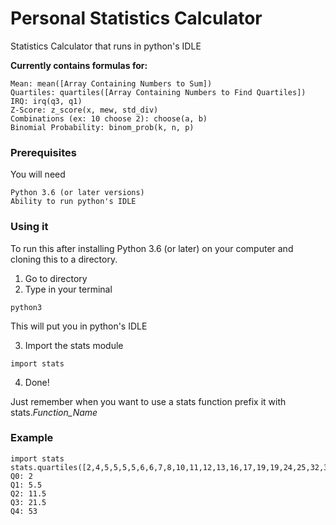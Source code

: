 # Personal Statistics Calculator

Statistics Calculator that runs in python's IDLE

**Currently contains formulas for:**

```
Mean: mean([Array Containing Numbers to Sum])
Quartiles: quartiles([Array Containing Numbers to Find Quartiles])
IRQ: irq(q3, q1)
Z-Score: z_score(x, mew, std_div)
Combinations (ex: 10 choose 2): choose(a, b)
Binomial Probability: binom_prob(k, n, p)
```

### Prerequisites

You will need

```
Python 3.6 (or later versions)
Ability to run python's IDLE
```

### Using it

To run this after installing Python 3.6 (or later) on your computer and cloning this to a directory.
1) Go to directory
2) Type in your terminal

```
python3
```
This will put you in python's IDLE

3) Import the stats module
```
import stats
```
4) Done!

Just remember when you want to use a stats function prefix it with stats.*Function_Name*

### Example

```
import stats
stats.quartiles([2,4,5,5,5,5,6,6,7,8,10,11,12,13,16,17,19,19,24,25,32,38,49,53])
Q0: 2
Q1: 5.5
Q2: 11.5
Q3: 21.5
Q4: 53
```